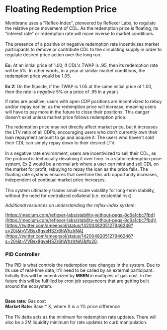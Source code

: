 # Floating Redemption Price

Membrane uses a "Reflex-Index", pioneered by Reflexer Labs, to regulate the relative price movement of CDL. As the redemption price is floating, its "interest rate" or redemption rate will move inverse to market conditions. \
\
The presence of a positive or negative redemption rate incentivizes market participants to remove or contribute CDL to the circulating supply in order to regulate desired price action over the long run. \
\
**Ex:** At an initial price of 1.00, if CDL's TWAP is .95, then its redemption rate will be 5%. In other words, in a year at similar market conditions, the redemption price would be 1.05.\
\
**Ex 2:** On the flipside, if the TWAP is 1.05 at the same initial price of 1.00, then the rate is _negative_ 5% or a price of .95 in a year.\


If rates are positive, users with open CDP positions are incentivized to rebuy and/or repay earlier, as the redemption price will increase, meaning users will have to pay more in the future to close their positions. This danger doesn't exist unless market price follows redemption price.&#x20;

The redemption price may not directly affect market price, but it increases the LTV ratio of all CDPs, encouraging users who don't currently own their loan repayment amount to go and acquire it. The users who haven't sold their CDL can simply repay down to their desired LTV.\
\
In a negative rate environment, users are incentivized to sell their CDL, as the protocol is technically devaluing it over time. In a static redemption price system, Ex 2 would be a normal arb where a user can mint and sell CDL on the market for profit, rebuying to repay the loan as the price falls. The floating rate systems ensures that overtime this arb opportunity increases, independent of continual market price increases.\
\
This system ultimately trades small-scale volatility for long-term stability, without the need for centralized collateral (i.e. existential risk).



_Additional resources on understanding the reflex-index system:_

[https://medium.com/reflexer-labs/stability-without-pegs-8c6a1cbc7fbd](https://medium.com/reflexer-labs/stability-without-pegs-8c6a1cbc7fbd)\
[https://twitter.com/ameensol/status/1420048205127946246?s=20\&t=VVBsx8gveHSZr6hWhzIrNA](https://twitter.com/ameensol/status/1420048205127946246?s=20\&t=VVBsx8gveHSZr6hWhzIrNA)&#x20;

### PID Controller

The PID is what controls the redemption rate changes in the system. Due to its use of real-time data, it'll need to be called by an external participant. Initially this will be incentivized by **MBRN** in multiples of gas cost. In the future this will be fulfilled by cron job sequencers that are getting built around the ecosystem.

\
**Base rate:** Gas cost \
**Market Rate:** Base \* X, where X is a 1% price difference\
\
The 1% delta acts as the minimum for redemption rate updates. There will also be a 2M liquidity minimum for rate updates to curb manipulation.

